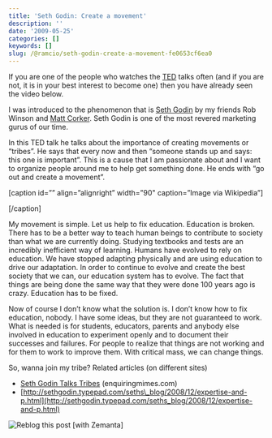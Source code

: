 ```yaml
---
title: 'Seth Godin: Create a movement'
description: ''
date: '2009-05-25'
categories: []
keywords: []
slug: /@ramcio/seth-godin-create-a-movement-fe0653cf6ea0
---
```


If you are one of the people who watches the [TED](http://en.wikipedia.org/wiki/TED_%28conference%29 "TED (conference)") talks often (and if you are not, it is in your best interest to become one) then you have already seen the video below.

I was introduced to the phenomenon that is [Seth Godin](http://www.sethgodin.com/ "Seth Godin") by my friends Rob Winson and [Matt Corker](http://thatsacorker.ca/Home.html "Matt Corker"). Seth Godin is one of the most revered marketing gurus of our time.

In this TED talk he talks about the importance of creating movements or “tribes”. He says that every now and then “someone stands up and says: this one is important”. This is a cause that I am passionate about and I want to organize people around me to help get something done. He ends with “go out and create a movement”.

\[caption id=”” align=”alignright” width=”90" caption=”Image via Wikipedia”\]

\[/caption\]

My movement is simple. Let us help to fix education. Education is broken. There has to be a better way to teach human beings to contribute to society than what we are currently doing. Studying textbooks and tests are an incredibly inefficient way of learning. Humans have evolved to rely on education. We have stopped adapting physically and are using education to drive our adaptation. In order to continue to evolve and create the best society that we can, our education system has to evolve. The fact that things are being done the same way that they were done 100 years ago is crazy. Education has to be fixed.

Now of course I don’t know what the solution is. I don’t know how to fix education, nobody. I have some ideas, but they are not guaranteed to work. What is needed is for students, educators, parents and anybody else involved in education to experiment openly and to document their successes and failures. For people to realize that things are not working and for them to work to improve them. With critical mass, we can change things.

So, wanna join my tribe?
Related articles (on different sites)

*   [Seth Godin Talks Tribes](http://enquiringmimes.com/wp/2009/05/11/seth-godin-talks-tribes/) (enquiringmimes.com)
*   [http://sethgodin.typepad.com/seths\_blog/2008/12/expertise-and-p.html](http://sethgodin.typepad.com/seths_blog/2008/12/expertise-and-p.html)

![Reblog this post [with Zemanta]](https://cdn-images-1.medium.com/max/800/0*vLu0uTK1HDHr1Cez.)